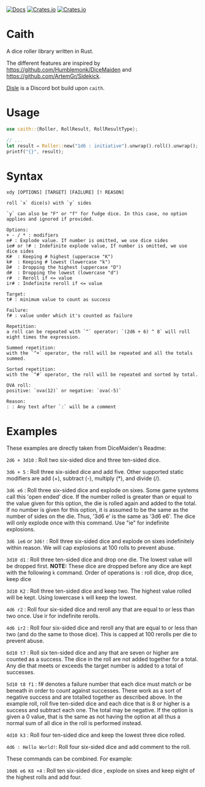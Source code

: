 [![Docs](https://docs.rs/caith/badge.svg)](https://docs.rs/caith)
[![Crates.io](https://img.shields.io/crates/d/caith.svg)](https://crates.io/crates/caith)
[![Crates.io](https://img.shields.io/crates/v/caith.svg)](https://crates.io/crates/caith)

# Caith

A dice roller library written in Rust.

The different features are inspired by https://github.com/Humblemonk/DiceMaiden and
https://github.com/ArtemGr/Sidekick.

[Dìsle](https://github.com/Geobert/disle/) is a Discord bot build upon `caith`.

# Usage

```rust
use caith::{Roller, RollResult, RollResultType};

// ...
let result = Roller::new("1d6 : initiative").unwrap().roll().unwrap();
printf("{}", result);
```

# Syntax

```
xdy [OPTIONS] [TARGET] [FAILURE] [! REASON]

roll `x` dice(s) with `y` sides

`y` can also be "F" or "f" for fudge dice. In this case, no option applies and ignored if provided.

Options:
+ - / * : modifiers
e# : Explode value. If number is omitted, we use dice sides
ie# or !# : Indefinite explode value, If number is omitted, we use dice sides
K#  : Keeping # highest (upperacse "K")
k#  : Keeping # lowest (lowercase "k")
D#  : Dropping the highest (uppercase "D")
d#  : Dropping the lowest (lowercase "d")
r#  : Reroll if <= value
ir# : Indefinite reroll if <= value

Target:
t# : minimum value to count as success

Failure:
f# : value under which it's counted as failure

Repetition:
a roll can be repeated with `^` operator: `(2d6 + 6) ^ 8` will roll eight times the expression.

Summed repetition:
with the `^+` operator, the roll will be repeated and all the totals summed.

Sorted repetition:
with the `^#` operator, the roll will be repeated and sorted by total.

OVA roll:
positive: `ova(12)` or negative: `ova(-5)`

Reason:
: : Any text after `:` will be a comment
```

# Examples

These examples are directly taken from DiceMaiden's Readme:

`2d6 + 3d10` : Roll two six-sided dice and three ten-sided dice.

`3d6 + 5` : Roll three six-sided dice and add five. Other supported static modifiers are add (+), subtract (-), multiply (*), and divide (/).

`3d6 e6` : Roll three six-sided dice and explode on sixes. Some game systems call this 'open ended' dice. If the number rolled is greater than or equal to the value given for this option, the die is rolled again and added to the total. If no number is given for this option, it is assumed to be the same as the number of sides on the die. Thus, '3d6 e' is the same as '3d6 e6'. The dice will only explode once with this command. Use "ie" for indefinite explosions.

`3d6 ie6` or `3d6!` : Roll three six-sided dice and explode on sixes indefinitely within reason. We will cap explosions at 100 rolls to prevent abuse.

`3d10 d1` : Roll three ten-sided dice and drop one die. The lowest value will be dropped first.  **NOTE:** These dice are dropped before any dice are kept with the following `k` command. Order of operations is : roll dice, drop dice, keep dice

`3d10 K2` : Roll three ten-sided dice and keep two. The highest value rolled will be kept.
Using lowercase `k` will keep the lowest.

`4d6 r2` : Roll four six-sided dice and reroll any that are equal to or less than two once. Use ir for indefinite rerolls.

`4d6 ir2` : Roll four six-sided dice and reroll any that are equal to or less than two (and do the same to those dice). This is capped at 100 rerolls per die to prevent abuse.

`6d10 t7` : Roll six ten-sided dice and any that are seven or higher are counted as a success. The dice in the roll are not added together for a total. Any die that meets or exceeds the target number is added to a total of successes.

`5d10 t8 f1` : f# denotes a failure number that each dice must match or be beneath in order to count against successes. These work as a sort of negative success and are totalled together as described above. In the example roll, roll five ten-sided dice and each dice that is 8 or higher is a success and subtract each one. The total may be negative. If the option is given a 0 value, that is the same as not having the option at all thus a normal sum of all dice in the roll is performed instead.

`4d10 k3` : Roll four ten-sided dice and keep the lowest three dice rolled.

`4d6 : Hello World!`: Roll four six-sided dice and add comment to the roll.

These commands can be combined. For example:

`10d6 e6 K8 +4` : Roll ten six-sided dice , explode on sixes and keep eight of the highest rolls and add four.
